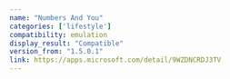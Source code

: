 ```yaml
---
name: "Numbers And You"
categories: ['lifestyle']
compatibility: emulation
display_result: "Compatible"
version_from: "1.5.0.1"
link: https://apps.microsoft.com/detail/9WZDNCRDJ3TV
---
```

